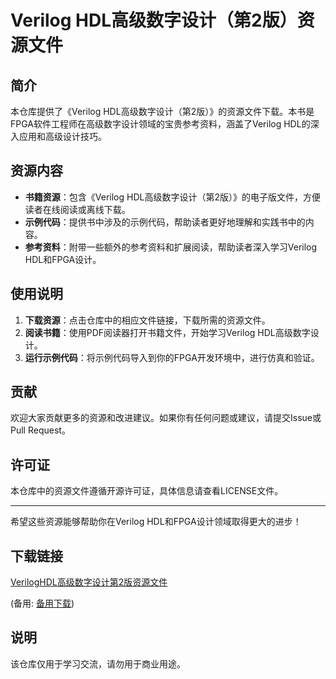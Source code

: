 # Verilog HDL高级数字设计（第2版）资源文件

## 简介

本仓库提供了《Verilog HDL高级数字设计（第2版）》的资源文件下载。本书是FPGA软件工程师在高级数字设计领域的宝贵参考资料，涵盖了Verilog HDL的深入应用和高级设计技巧。

## 资源内容

- **书籍资源**：包含《Verilog HDL高级数字设计（第2版）》的电子版文件，方便读者在线阅读或离线下载。
- **示例代码**：提供书中涉及的示例代码，帮助读者更好地理解和实践书中的内容。
- **参考资料**：附带一些额外的参考资料和扩展阅读，帮助读者深入学习Verilog HDL和FPGA设计。

## 使用说明

1. **下载资源**：点击仓库中的相应文件链接，下载所需的资源文件。
2. **阅读书籍**：使用PDF阅读器打开书籍文件，开始学习Verilog HDL高级数字设计。
3. **运行示例代码**：将示例代码导入到你的FPGA开发环境中，进行仿真和验证。

## 贡献

欢迎大家贡献更多的资源和改进建议。如果你有任何问题或建议，请提交Issue或Pull Request。

## 许可证

本仓库中的资源文件遵循开源许可证，具体信息请查看LICENSE文件。

---

希望这些资源能够帮助你在Verilog HDL和FPGA设计领域取得更大的进步！

## 下载链接
[VerilogHDL高级数字设计第2版资源文件](https://pan.quark.cn/s/49a1a4f40a68) 

(备用: [备用下载](https://pan.baidu.com/s/1Ine89uUJ8jhPVbPsP9ssgg?pwd=1234))

## 说明

该仓库仅用于学习交流，请勿用于商业用途。
